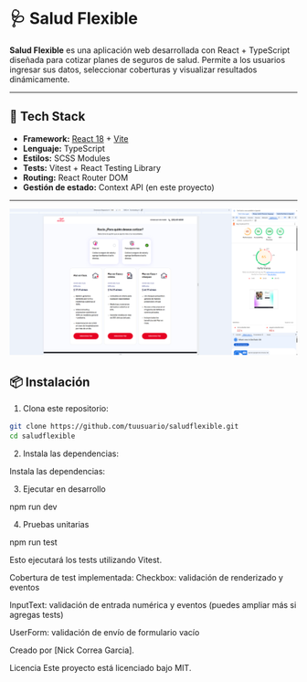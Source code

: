 # 🩺 Salud Flexible

**Salud Flexible** es una aplicación web desarrollada con React + TypeScript diseñada para cotizar planes de seguros de salud. Permite a los usuarios ingresar sus datos, seleccionar coberturas y visualizar resultados dinámicamente.

---

## 🚀 Tech Stack

- **Framework:** [React 18](https://reactjs.org/) + [Vite](https://vitejs.dev/)
- **Lenguaje:** TypeScript
- **Estilos:** SCSS Modules
- **Tests:** Vitest + React Testing Library
- **Routing:** React Router DOM
- **Gestión de estado:** Context API (en este proyecto)

---

![alt text](image.png)

## 📦 Instalación

1. Clona este repositorio:

```bash
git clone https://github.com/tuusuario/saludflexible.git
cd saludflexible
```

2. Instala las dependencias:

Instala las dependencias:

3. Ejecutar en desarrollo

npm run dev

4. Pruebas unitarias

npm run test

Esto ejecutará los tests utilizando Vitest.

Cobertura de test implementada:
Checkbox: validación de renderizado y eventos

InputText: validación de entrada numérica y eventos (puedes ampliar más si agregas tests)

UserForm: validación de envío de formulario vacío

Creado por [Nick Correa Garcia].

Licencia
Este proyecto está licenciado bajo MIT.
